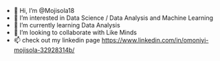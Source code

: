 - 👋 Hi, I’m @Mojisola18
- 👀 I’m interested in Data Science / Data Analysis and Machine Learning 
- 🌱 I’m currently learning Data Analysis
- 💞️ I’m looking to collaborate with Like Minds 
- 📫 check out my linkedin page https://www.linkedin.com/in/omoniyi-mojisola-32928314b/

<!---
Mojisola18/Mojisola18 is a ✨ special ✨ repository because its `README.md` (this file) appears on your GitHub profile.
You can click the Preview link to take a look at your changes.
--->

